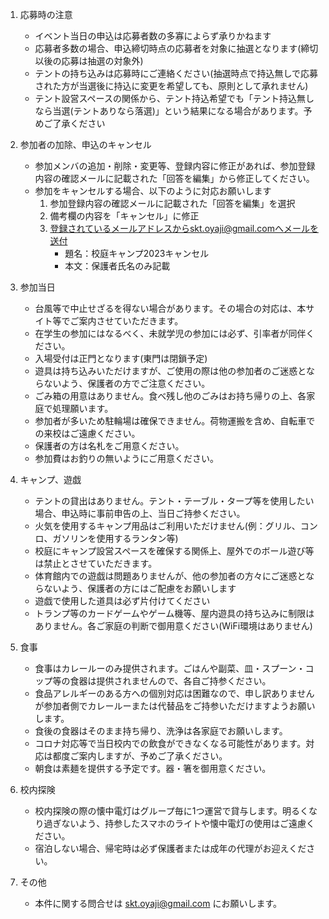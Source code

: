 1. 応募時の注意
   - イベント当日の申込は応募者数の多寡によらず承りかねます
   - 応募者多数の場合、申込締切時点の応募者を対象に抽選となります(締切以後の応募は抽選の対象外)
   - テントの持ち込みは応募時にご連絡ください(抽選時点で持込無しで応募された方が当選後に持込に変更を希望しても、原則として承れません)
   - テント設営スペースの関係から、テント持込希望でも「テント持込無しなら当選(テントありなら落選)」という結果になる場合があります。予めご了承ください

1. 参加者の加除、申込のキャンセル
   - 参加メンバの追加・削除・変更等、登録内容に修正があれば、参加登録内容の確認メールに記載された「回答を編集」から修正してください。
   - 参加をキャンセルする場合、以下のように対応お願いします
     1. 参加登録内容の確認メールに記載された「回答を編集」を選択
     1. 備考欄の内容を「キャンセル」に修正
     1. 登録されているメールアドレスからskt.oyaji@gmail.comへメールを送付
        - 題名：校庭キャンプ2023キャンセル
        - 本文：保護者氏名のみ記載

1. 参加当日
   - 台風等で中止せざるを得ない場合があります。その場合の対応は、本サイト等でご案内させていただきます。
   - 在学生の参加にはなるべく、未就学児の参加には必ず、引率者が同伴ください。
   - 入場受付は正門となります(東門は閉鎖予定)
   - 遊具は持ち込みいただけますが、ご使用の際は他の参加者のご迷惑とならないよう、保護者の方でご注意ください。
   - ごみ箱の用意はありません。食べ残し他のごみはお持ち帰りの上、各家庭で処理願います。
   - 参加者が多いため駐輪場は確保できません。荷物運搬を含め、自転車での来校はご遠慮ください。
   - 保護者の方は名札をご用意ください。
   - 参加費はお釣りの無いようにご用意ください。

1. キャンプ、遊戯
   - テントの貸出はありません。テント・テーブル・タープ等を使用したい場合、申込時に事前申告の上、当日ご持参ください。
   - 火気を使用するキャンプ用品はご利用いただけません(例：グリル、コンロ、ガソリンを使用するランタン等)
   - 校庭にキャンプ設営スペースを確保する関係上、屋外でのボール遊び等は禁止とさせていただきます。
   - 体育館内での遊戯は問題ありませんが、他の参加者の方々にご迷惑とならないよう、保護者の方にはご配慮をお願いします
   - 遊戯で使用した道具は必ず片付けてください
   - トランプ等のカードゲームやゲーム機等、屋内遊具の持ち込みに制限はありません。各ご家庭の判断で御用意ください(WiFi環境はありません)

1. 食事
   - 食事はカレールーのみ提供されます。ごはんや副菜、皿・スプーン・コップ等の食器は提供されませんので、各自ご持参ください。
   - 食品アレルギーのある方への個別対応は困難なので、申し訳ありませんが参加者側でカレールーまたは代替品をご持参いただけますようお願いします。
   - 食後の食器はそのまま持ち帰り、洗浄は各家庭でお願いします。
   - コロナ対応等で当日校内での飲食ができなくなる可能性があります。対応は都度ご案内しますが、予めご了承ください。
   - 朝食は素麺を提供する予定です。器・箸を御用意ください。

1. 校内探険
   - 校内探険の際の懐中電灯はグループ毎に1つ運営で貸与します。明るくなり過ぎないよう、持参したスマホのライトや懐中電灯の使用はご遠慮ください。
   - 宿泊しない場合、帰宅時は必ず保護者または成年の代理がお迎えください。

1. その他
   - 本件に関する問合せは skt.oyaji@gmail.com にお願いします。
